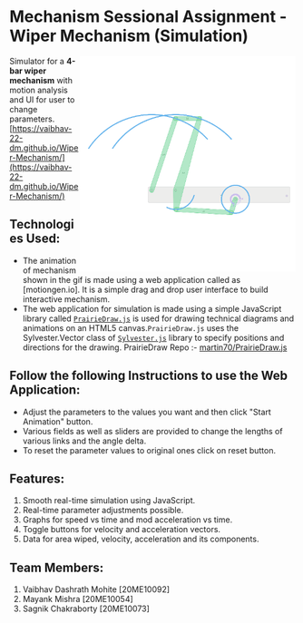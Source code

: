 # Mechanism Sessional Assignment - Wiper Mechanism (Simulation) 
<img src="https://github.com/vaibhav-22-dm/Wiper-Mechanism/blob/main/Images/Animated_GIF_11_13_2022_17_25_36.gif" align="right" style="display:inline;" width="380" >

Simulator for a **4-bar wiper mechanism** with motion analysis and UI for user to change parameters.<br>
[https://vaibhav-22-dm.github.io/Wiper-Mechanism/](https://vaibhav-22-dm.github.io/Wiper-Mechanism/)

## Technologies Used: 
- The animation of mechanism shown in the gif is made using a web application called as [motiongen.io]. It is a simple drag and drop user interface to build interactive mechanism.
- The web application for simulation is made using a simple JavaScript library called [``PrairieDraw.js``](https://prairielearn.readthedocs.io/en/latest/PrairieDraw/) is used for drawing technical diagrams and animations on an HTML5 canvas.``PrairieDraw.js`` uses the Sylvester.Vector class of [``Sylvester.js``](http://sylvester.jcoglan.com/docs.html) library to specify positions and directions for the drawing. PrairieDraw Repo :- [martin70/PrairieDraw.js](https://github.com/martin70/PrairieDraw.js)

## Follow the following Instructions to use the Web Application:
- Adjust the parameters to the values you want and then click "Start Animation" button.
- Various fields as well as sliders are provided to change the lengths of various links and the angle delta.
- To reset the parameter values to original ones click on reset button.

## Features: 
1. Smooth real-time simulation using JavaScript.
2. Real-time parameter adjustments possible.
3. Graphs for speed vs time and mod acceleration vs time.
4. Toggle buttons for velocity and acceleration vectors.
5. Data for area wiped, velocity, acceleration and its components. 

## Team Members:
1. Vaibhav Dashrath Mohite [20ME10092]
2. Mayank Mishra [20ME10054]
3. Sagnik Chakraborty [20ME10073]